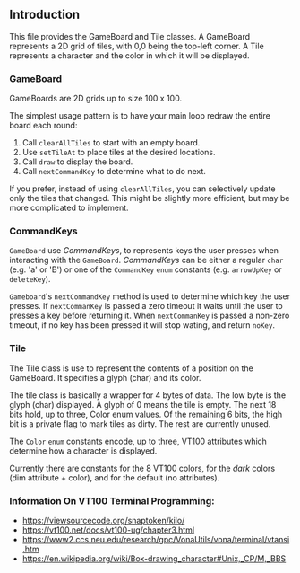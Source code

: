 
## Introduction

This file provides the GameBoard and Tile classes. A GameBoard represents a 2D grid of tiles, with 0,0 being the top-left corner. A Tile represents a character and the color in which it will be displayed.

### GameBoard

GameBoards are 2D grids up to size 100 x 100.

The simplest usage pattern is to have your main loop redraw the entire board each round:
  1. Call `clearAllTiles` to start with an empty board.
  2. Use `setTileAt` to place tiles at the desired locations.
  3. Call `draw` to display the board.
  4. Call `nextCommandKey` to determine what to do next.

If you prefer, instead of using `clearAllTiles`, you can selectively update only the tiles that changed. This might be slightly more efficient, but may be more complicated to implement.


### CommandKeys

`GameBoard` use _CommandKeys_, to represents keys the user presses when interacting with the `GameBoard`. _CommandKeys_ can be either a regular `char` (e.g. 'a' or 'B') or one of the `CommandKey` `enum` constants (e.g. `arrowUpKey` or `deleteKey`).

`Gameboard`'s `nextCommandKey` method is used to determine which key the user presses. If `nextCommanKey` is passed a zero timeout it waits until the user to presses a key before returning it. When `nextCommanKey` is passed a non-zero timeout, if no key has been pressed it will stop wating, and return `noKey`.


### Tile

The Tile class is use to represent the contents of a position on the GameBoard. It specifies a glyph (char) and its color.

The tile class is basically a wrapper for 4 bytes of data. The low byte is the glyph (char) displayed. A glyph of 0 means the tile is empty. The next 18 bits hold, up to three, Color enum values. Of the remaining 6 bits, the high bit is a private flag to mark tiles as dirty. The rest are currently unused.

The `Color` `enum` constants encode, up to three, VT100 attributes which determine how a character is displayed.

Currently there are constants for the 8 VT100 colors, for the _dark_ colors (dim attribute + color), and for the default (no attributes).


### Information On VT100 Terminal Programming:

  - <https://viewsourcecode.org/snaptoken/kilo/>
  - <https://vt100.net/docs/vt100-ug/chapter3.html>
  - <https://www2.ccs.neu.edu/research/gpc/VonaUtils/vona/terminal/vtansi.htm>
  - <https://en.wikipedia.org/wiki/Box-drawing_character#Unix,_CP/M,_BBS>

